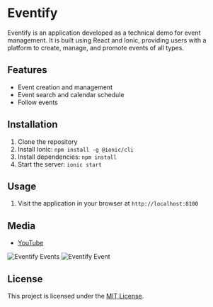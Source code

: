 # Eventify

Eventify is an application developed as a technical demo for event management. It is built using React and Ionic, providing users with a platform to create, manage, and promote events of all types.

## Features

- Event creation and management
- Event search and calendar schedule
- Follow events

## Installation

1. Clone the repository
2. Install Ionic: `npm install -g @ionic/cli`
3. Install dependencies: `npm install`
4. Start the server: `ionic start`

## Usage

1. Visit the application in your browser at `http://localhost:8100`

## Media

- [YouTube](https://youtu.be/zfU4s4JbV8U)

![Eventify Events](https://i.ibb.co/59rtrYC/1.jpg)
![Eventify Event](https://i.ibb.co/37CypKv/2.jpg)

## License

This project is licensed under the [MIT License](https://opensource.org/licenses/MIT).
